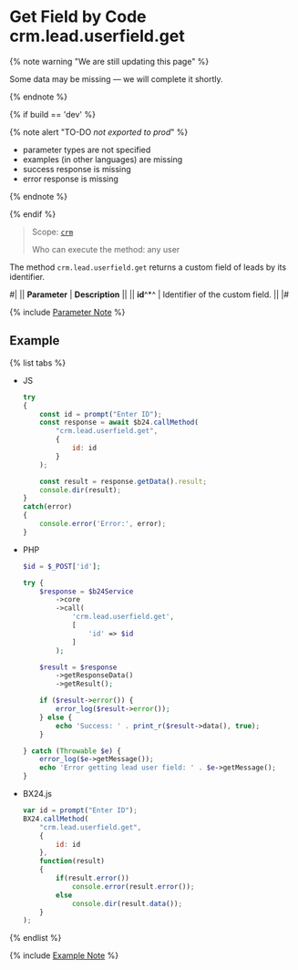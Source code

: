 # Get Field by Code crm.lead.userfield.get

{% note warning "We are still updating this page" %}

Some data may be missing — we will complete it shortly.

{% endnote %}

{% if build == 'dev' %}

{% note alert "TO-DO _not exported to prod_" %}

- parameter types are not specified
- examples (in other languages) are missing
- success response is missing
- error response is missing

{% endnote %}

{% endif %}

> Scope: [`crm`](../../../scopes/permissions.md)
>
> Who can execute the method: any user

The method `crm.lead.userfield.get` returns a custom field of leads by its identifier.

#|
|| **Parameter** | **Description** ||
|| **id**^*^ | Identifier of the custom field. ||
|#

{% include [Parameter Note](../../../../_includes/required.md) %}

## Example

{% list tabs %}

- JS

    ```js
    try
    {
    	const id = prompt("Enter ID");
    	const response = await $b24.callMethod(
    		"crm.lead.userfield.get",
    		{
    			id: id
    		}
    	);
    
    	const result = response.getData().result;
    	console.dir(result);
    }
    catch(error)
    {
    	console.error('Error:', error);
    }
    ```

- PHP

    ```php
    $id = $_POST['id'];
    
    try {
        $response = $b24Service
            ->core
            ->call(
                'crm.lead.userfield.get',
                [
                    'id' => $id
                ]
            );
    
        $result = $response
            ->getResponseData()
            ->getResult();
    
        if ($result->error()) {
            error_log($result->error());
        } else {
            echo 'Success: ' . print_r($result->data(), true);
        }
    
    } catch (Throwable $e) {
        error_log($e->getMessage());
        echo 'Error getting lead user field: ' . $e->getMessage();
    }
    ```

- BX24.js

    ```js
    var id = prompt("Enter ID");
    BX24.callMethod(
        "crm.lead.userfield.get",
        {
            id: id
        },
        function(result)
        {
            if(result.error())
                console.error(result.error());
            else
                console.dir(result.data());
        }
    );
    ```

{% endlist %}

{% include [Example Note](../../../../_includes/examples.md) %}